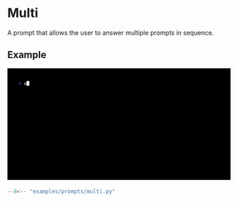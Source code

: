 # Multi

A prompt that allows the user to answer multiple prompts in sequence.

## Example

![Example](multi.gif)

```python
--8<-- "examples/prompts/multi.py"
```
